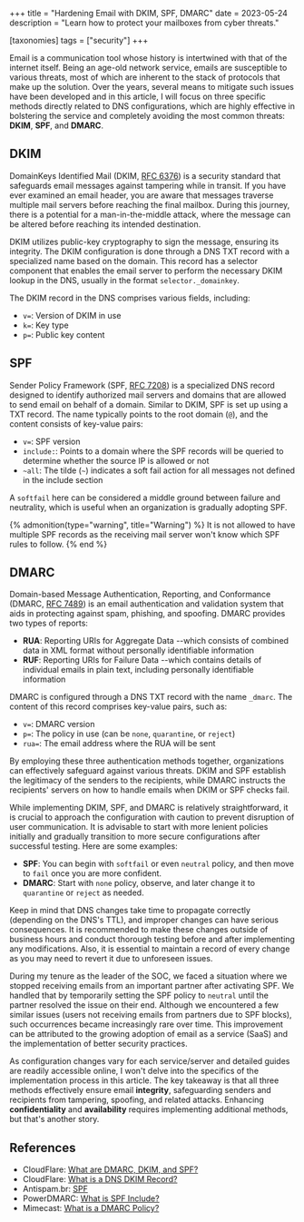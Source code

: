 +++
title = "Hardening Email with DKIM, SPF, DMARC"
date  = 2023-05-24
description = "Learn how to protect your mailboxes from cyber threats."

[taxonomies]
tags = ["security"]
+++

Email is a communication tool whose history is intertwined with that of the internet itself.  Being an age-old network service, emails are susceptible to various threats, most of which are inherent to the stack of protocols that make up the solution.  Over the years, several means to mitigate such issues have been developed and in this article, I will focus on three specific methods directly related to DNS configurations, which are highly effective in bolstering the service and completely avoiding the most common threats: **DKIM**, **SPF**, and **DMARC**.


## DKIM
DomainKeys Identified Mail (DKIM, [RFC 6376](https://datatracker.ietf.org/doc/html/rfc6376)) is a security standard that safeguards email messages against tampering while in transit.  If you have ever examined an email header, you are aware that messages traverse multiple mail servers before reaching the final mailbox.  During this journey, there is a potential for a man-in-the-middle attack, where the message can be altered before reaching its intended destination.

DKIM utilizes public-key cryptography to sign the message, ensuring its integrity.  The DKIM configuration is done through a DNS TXT record with a specialized name based on the domain.  This record has a selector component that enables the email server to perform the necessary DKIM lookup in the DNS, usually in the format `selector._domainkey`.

The DKIM record in the DNS comprises various fields, including:

- `v=`: Version of DKIM in use
- `k=`: Key type
- `p=`: Public key content


## SPF
Sender Policy Framework (SPF, [RFC 7208](https://datatracker.ietf.org/doc/html/rfc7208)) is a specialized DNS record designed to identify authorized mail servers and domains that are allowed to send email on behalf of a domain. Similar to DKIM, SPF is set up using a TXT record. The name typically points to the root domain (`@`), and the content consists of key-value pairs:

- `v=`: SPF version
- `include:`: Points to a domain where the SPF records will be queried to determine whether the source IP is allowed or not
- `~all`: The tilde (`~`) indicates a soft fail action for all messages not defined in the include section

A `softfail` here can be considered a middle ground between failure and neutrality, which is useful when an organization is gradually adopting SPF.

{% admonition(type="warning", title="Warning") %}
It is not allowed to have multiple SPF records as the receiving mail server won't know which SPF rules to follow.
{% end %}


## DMARC
Domain-based Message Authentication, Reporting, and Conformance (DMARC, [RFC 7489](https://datatracker.ietf.org/doc/html/rfc7489)) is an email authentication and validation system that aids in protecting against spam, phishing, and spoofing. DMARC provides two types of reports:

- **RUA**: Reporting URIs for Aggregate Data --which consists of combined data in XML format without personally identifiable information
- **RUF**: Reporting URIs for Failure Data --which contains details of individual emails in plain text, including personally identifiable information

DMARC is configured through a DNS TXT record with the name `_dmarc`.  The content of this record comprises key-value pairs, such as:

- `v=`: DMARC version
- `p=`: The policy in use (can be `none`, `quarantine`, or `reject`)
- `rua=`: The email address where the RUA will be sent

By employing these three authentication methods together, organizations can effectively safeguard against various threats.  DKIM and SPF establish the legitimacy of the senders to the recipients, while DMARC instructs the recipients' servers on how to handle emails when DKIM or SPF checks fail.

While implementing DKIM, SPF, and DMARC is relatively straightforward, it is crucial to approach the configuration with caution to prevent disruption of user communication. It is advisable to start with more lenient policies initially and gradually transition to more secure configurations after successful testing. Here are some examples:

- **SPF**: You can begin with `softfail` or even `neutral` policy, and then move to `fail` once you are more confident.
- **DMARC**: Start with `none` policy, observe, and later change it to `quarantine` or `reject` as needed.

Keep in mind that DNS changes take time to propagate correctly (depending on the DNS's TTL), and improper changes can have serious consequences.  It is recommended to make these changes outside of business hours and conduct thorough testing before and after implementing any modifications.  Also, it is essential to maintain a record of every change as you may need to revert it due to unforeseen issues.

During my tenure as the leader of the SOC, we faced a situation where we stopped receiving emails from an important partner after activating SPF.  We handled that by temporarily setting the SPF policy to `neutral` until the partner resolved the issue on their end.  Although we encountered a few similar issues (users not receiving emails from partners due to SPF blocks), such occurrences became increasingly rare over time.  This improvement can be attributed to the growing adoption of email as a service (SaaS) and the implementation of better security practices.

As configuration changes vary for each service/server and detailed guides are readily accessible online, I won't delve into the specifics of the implementation process in this article.  The key takeaway is that all three methods effectively ensure email **integrity**, safeguarding senders and recipients from tampering, spoofing, and related attacks.  Enhancing **confidentiality** and **availability** requires implementing additional methods, but that's another story.


## References
- CloudFlare: [What are DMARC, DKIM, and SPF?](https://www.cloudflare.com/learning/email-security/dmarc-dkim-spf/)
- CloudFlare: [What is a DNS DKIM Record?](https://www.cloudflare.com/learning/dns/dns-records/dns-dkim-record/)
- Antispam.br: [SPF](https://antispam.br/admin/spf/)
- PowerDMARC: [What is SPF Include?](https://powerdmarc.com/what-is-spf-include/)
- Mimecast: [What is a DMARC Policy?](https://www.mimecast.com/content/dmarc-policy/)
